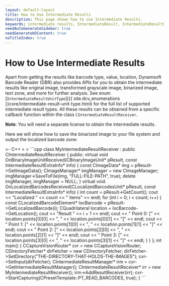 ```yaml
---
layout: default-layout
title: How to Use Intermediate Results
description: This page shows how to use Intermediate Results.
keywords: intermediate results, IntermediateResult, IntermediateResultUnitType, how-to guides
needAutoGenerateSidebar: true
needGenerateH3Content: true
noTitleIndex: true
--- 
```


# How to Use Intermediate Results

Apart from getting the results like barcode type, value, location, Dynamsoft Barcode Reader (DBR) also provides APIs for you to obtain the intermediate results like original image, transformed grayscale image, binarized image, text zone, and more for further analysis. See enum [`IntermediateResultUnitType`]({{ site.dcv_enumerations }}core/intermediate-result-unit-type.html) for the full list of supported intermediate result types. All these results can be obtained from a specific callback function within the class `CIntermediateResultReceiver`.

**Note**: You will need a separate license to obtain the intermediate results.

Here we will show how to save the binarized image to your file system and output the localized barcode zone:

<div class="sample-code-prefix template2"></div>
   >- C++
   >
>
```cpp
class MyIntermediateResultReceiver : public CIntermediateResultReceiver
{
public:
    virtual void OnBinaryImageUnitReceived(CBinaryImageUnit* pResult, const IntermediateResultExtraInfo* info)
    {
        const CImageData* img = pResult->GetImageData();
        CImageManager* imgManager = new CImageManager;
        imgManager->SaveToFile(img, "FULL-FILE-PATH", true);
        delete imgManager, imgManager = NULL;
    }
    virtual void OnLocalizedBarcodesReceived(CLocalizedBarcodesUnit* pResult, const IntermediateResultExtraInfo* info)
    {
        int count = pResult->GetCount();
        cout << "Localized " << count << " items" << endl;
        for (int i = 0; i < count; i++) {
            const CLocalizedBarcodeElement* locBarcode = pResult->GetLocalizedBarcode(i);
            CQuadrilateral location = locBarcode->GetLocation();
            cout << "Result " << i + 1 << endl;
            cout << "    Point 0: [" << location.points[0][0] << ", " << location.points[0][1] << "]" << endl;
            cout << "    Point 1: [" << location.points[1][0] << ", " << location.points[1][1] << "]" << endl;
            cout << "    Point 2: [" << location.points[2][0] << ", " << location.points[2][1] << "]" << endl;
            cout << "    Point 3: [" << location.points[3][0] << ", " << location.points[3][1] << "]" << endl;
        }
    }
};
int main()
{
    CCaptureVisionRouter* cvr = new CCaptureVisionRouter;
    CDirectoryFetcher* dirFetcher = new CDirectoryFetcher;
    dirFetcher->SetDirectory("THE-DIRECTORY-THAT-HOLDS-THE-IMAGES");
    cvr->SetInput(dirFetcher);
    CIntermediateResultManager* irm = cvr->GetIntermediateResultManager();
    CIntermediateResultReceiver* irr = new MyIntermediateResultReceiver();
    irm->AddResultReceiver(irr);
    cvr->StartCapturing(CPresetTemplate::PT_READ_BARCODES, true);
}
```

